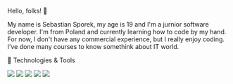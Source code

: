 Hello, folks! 👋

My name is Sebastian Sporek, my age is 19 and I'm a jurnior software developer. I'm from Poland and currently learning how to code by my hand.
For now, I don't have any commercial experience, but I really enjoy coding. I've done many courses to know somethink about IT world.

🔧 Technologies & Tools

![](https://img.shields.io/badge/Code-Python-informational?style=flat&logo=<LOGO_NAME>&logoColor=white&color=2bbc8a)
![](https://img.shields.io/badge/Code-C++-informational?style=flat&logo=<LOGO_NAME>&logoColor=white&color=2bbc8a)
![](https://img.shields.io/badge/Code-Django-informational?style=flat&logo=<LOGO_NAME>&logoColor=white&color=2bbc8a)
![](https://img.shields.io/badge/Code-MySQL-informational?style=flat&logo=<LOGO_NAME>&logoColor=white&color=2bbc8a)
![](https://img.shields.io/badge/English-B2-informational?style=flat&logo=<LOGO_NAME>&logoColor=white&color=2bbc8a)
